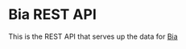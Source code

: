 # Bia REST API

This is the REST API that serves up the data for [Bia](https://github.com/oconnorir/bia-app-2)
